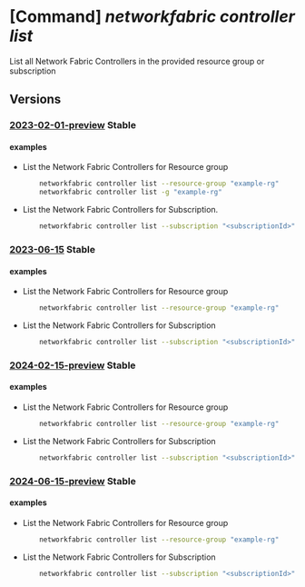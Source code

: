 # [Command] _networkfabric controller list_

List all Network Fabric Controllers in the provided resource group or subscription

## Versions

### [2023-02-01-preview](/Resources/mgmt-plane/L3N1YnNjcmlwdGlvbnMve30vcHJvdmlkZXJzL21pY3Jvc29mdC5tYW5hZ2VkbmV0d29ya2ZhYnJpYy9uZXR3b3JrZmFicmljY29udHJvbGxlcnM=/2023-02-01-preview.xml) **Stable**

<!-- mgmt-plane /subscriptions/{}/providers/microsoft.managednetworkfabric/networkfabriccontrollers 2023-02-01-preview -->
<!-- mgmt-plane /subscriptions/{}/resourcegroups/{}/providers/microsoft.managednetworkfabric/networkfabriccontrollers 2023-02-01-preview -->

#### examples

- List the Network Fabric Controllers for Resource group
    ```bash
        networkfabric controller list --resource-group "example-rg"
        networkfabric controller list -g "example-rg"
    ```

- List the Network Fabric Controllers for Subscription.
    ```bash
        networkfabric controller list --subscription "<subscriptionId>"
    ```

### [2023-06-15](/Resources/mgmt-plane/L3N1YnNjcmlwdGlvbnMve30vcHJvdmlkZXJzL21pY3Jvc29mdC5tYW5hZ2VkbmV0d29ya2ZhYnJpYy9uZXR3b3JrZmFicmljY29udHJvbGxlcnM=/2023-06-15.xml) **Stable**

<!-- mgmt-plane /subscriptions/{}/providers/microsoft.managednetworkfabric/networkfabriccontrollers 2023-06-15 -->
<!-- mgmt-plane /subscriptions/{}/resourcegroups/{}/providers/microsoft.managednetworkfabric/networkfabriccontrollers 2023-06-15 -->

#### examples

- List the Network Fabric Controllers for Resource group
    ```bash
        networkfabric controller list --resource-group "example-rg"
    ```

- List the Network Fabric Controllers for Subscription
    ```bash
        networkfabric controller list --subscription "<subscriptionId>"
    ```

### [2024-02-15-preview](/Resources/mgmt-plane/L3N1YnNjcmlwdGlvbnMve30vcHJvdmlkZXJzL21pY3Jvc29mdC5tYW5hZ2VkbmV0d29ya2ZhYnJpYy9uZXR3b3JrZmFicmljY29udHJvbGxlcnM=/2024-02-15-preview.xml) **Stable**

<!-- mgmt-plane /subscriptions/{}/providers/microsoft.managednetworkfabric/networkfabriccontrollers 2024-02-15-preview -->
<!-- mgmt-plane /subscriptions/{}/resourcegroups/{}/providers/microsoft.managednetworkfabric/networkfabriccontrollers 2024-02-15-preview -->

#### examples

- List the Network Fabric Controllers for Resource group
    ```bash
        networkfabric controller list --resource-group "example-rg"
    ```

- List the Network Fabric Controllers for Subscription
    ```bash
        networkfabric controller list --subscription "<subscriptionId>"
    ```

### [2024-06-15-preview](/Resources/mgmt-plane/L3N1YnNjcmlwdGlvbnMve30vcHJvdmlkZXJzL21pY3Jvc29mdC5tYW5hZ2VkbmV0d29ya2ZhYnJpYy9uZXR3b3JrZmFicmljY29udHJvbGxlcnM=/2024-06-15-preview.xml) **Stable**

<!-- mgmt-plane /subscriptions/{}/providers/microsoft.managednetworkfabric/networkfabriccontrollers 2024-06-15-preview -->
<!-- mgmt-plane /subscriptions/{}/resourcegroups/{}/providers/microsoft.managednetworkfabric/networkfabriccontrollers 2024-06-15-preview -->

#### examples

- List the Network Fabric Controllers for Resource group
    ```bash
        networkfabric controller list --resource-group "example-rg"
    ```

- List the Network Fabric Controllers for Subscription
    ```bash
        networkfabric controller list --subscription "<subscriptionId>"
    ```
